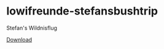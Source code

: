 # lowifreunde-stefansbushtrip
Stefan's Wildnisflug

[Download](Packages/lowifreunde-stefansbushtrip.zip)
